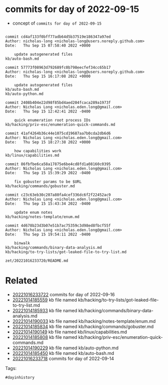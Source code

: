 # commits for day of 2022-09-15

- concept of `commits for day of 2022-09-15`

```

commit cd4af133f0bff77adb64d5b37519e186347a97ed
Author: nicholas-long <nicholas-long@users.noreply.github.com>
Date:   Thu Sep 15 07:58:40 2022 +0000

    update autogenerated files
kb/auto-bash.md

commit 57773f08963d792689fc0b798eecfef34cc65b17
Author: nicholas-long <nicholas-long@users.noreply.github.com>
Date:   Thu Sep 15 16:17:08 2022 +0000

    update autogenerated files
kb/auto-bash.md
kb/auto-python.md

commit 2408b404e22d98f85bd4aed204fcaca289a1973f
Author: Nicholas Long <nicholas.eden.long@gmail.com>
Date:   Thu Sep 15 12:42:41 2022 -0400

    quick enumeration root process IDs
kb/hacking/priv-esc/enumeration-quick-commands.md

commit 41af4264b36c44e1075cd19687aa7b0cda2db6d6
Author: Nicholas Long <nicholas.eden.long@gmail.com>
Date:   Thu Sep 15 18:27:38 2022 +0000

    how capabilities work
kb/linux/capabilities.md

commit 86fbfbe6ca58a17875e6be4cd8fd1a08160c0395
Author: Nicholas Long <nicholas.eden.long@gmail.com>
Date:   Thu Sep 15 15:39:29 2022 -0400

    fix gobuster params to be $URL
kb/hacking/commands/gobuster.md

commit c23c63eb30c207a80fa4cef336dc6f2f22452ac9
Author: Nicholas Long <nicholas.eden.long@gmail.com>
Date:   Thu Sep 15 15:43:34 2022 -0400

    update enum notes
kb/hacking/notes-template/enum.md

commit 4d678b23d3b07e51b7ac75359c3d98ed8fbcf55f
Author: Nicholas Long <nicholas.eden.long@gmail.com>
Date:   Thu Sep 15 19:54:11 2022 -0400

    binwalk
kb/hacking/commands/binary-data-analysis.md
kb/hacking/to-try-lists/got-leaked-file-to-try-list.md
```

` zet/20221016233720/README.md `

# Related

- [20221016233722](/zet/20221016233722/README.md) commits for day of 2022-09-16
- [20221014185559](/zet/20221014185559/README.md) kb file named kb/hacking/to-try-lists/got-leaked-file-to-try-list.md
- [20221014185933](/zet/20221014185933/README.md) kb file named kb/hacking/commands/binary-data-analysis.md
- [20221014190033](/zet/20221014190033/README.md) kb file named kb/hacking/notes-template/enum.md
- [20221014185834](/zet/20221014185834/README.md) kb file named kb/hacking/commands/gobuster.md
- [20221014190149](/zet/20221014190149/README.md) kb file named kb/linux/capabilities.md
- [20221014185808](/zet/20221014185808/README.md) kb file named kb/hacking/priv-esc/enumeration-quick-commands.md
- [20221014190229](/zet/20221014190229/README.md) kb file named kb/auto-python.md
- [20221014185450](/zet/20221014185450/README.md) kb file named kb/auto-bash.md
- [20221016233718](/zet/20221016233718/README.md) commits for day of 2022-09-14

Tags:

    #dayinhistory
